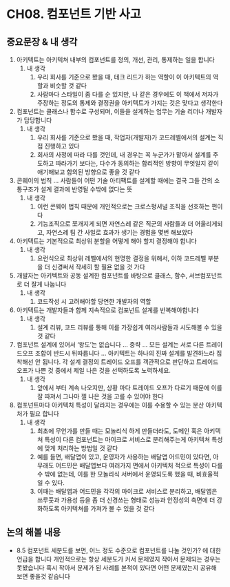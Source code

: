 # CH08. 컴포넌트 기반 사고

## 중요문장 & 내 생각

1. 아키텍트는 아키텍쳐 내부의 컴포넌트를 정의, 개선, 관리, 통제하는 일을 합니다
    1. 내 생각
        1. 우리 회사를 기준으로 봤을 때, 테크 리드가 하는 역할이 이 아키텍트의 역할과 비슷할 것 같다
        2. 사람마다 스타일이 좀 다를 순 있지만, 나 같은 경우에도 이 책에서 저자가 주장하는 정도의 통제와 결정권을 아키텍트가 가지는 것은 맞다고 생각한다
2. 컴포넌트는 클래스나 함수로 구성되며, 이들을 설계하는 업무는 기술 리더나 개발자가 담당합니다
    1. 내 생각
        1. 우리 회사를 기준으로 봤을 때, 작업자(개발자)가 코드레벨에서의 설계는 직접 진행하고 있다
        2. 회사의 사정에 따라 다를 것인데, 내 경우는 꼭 누군가가 맡아서 설계를 주도하고 따라가기 보다는, 다수가 동의하는 합리적인 방향이 무엇일지 같이 애기해보고 합의된 방향으로 좋을 것 같다
3. 콘웨이의 법칙 … 사람들이 어떤 기술 아티팩트를 설계할 때에는 결국 그들 간의 소통구조가 설계 결과에 반영될 수밖에 없다는 뜻
    1. 내 생각
        1. 이런 콘웨이 법칙 때문에 개인적으로는 크로스펑셔널 조직을 선호하는 편이다
        2. 기능조직으로 쪼개지게 되면 자연스레 같은 직군의 사람들과 더 어울리게되고, 자연스레 팀 간 사일로 효과가 생기는 경험을 몇번 해보았다
4. 아키텍트는 기본적으로 최상위 분할을 어떻게 해야 할지 결정해야 합니다
    1. 내 생각
        1. 요런식으로 최상위 레벨에서의 현명한 결정을 위해서, 이하 코드레벨 부분을 더 신경써서 작세히 할 필욘 없을 것 가다
5. 개발자는 아키텍트와 공동 설계한 컴포넌트를 바탕으로 클래스, 함수, 서브컴포넌트로 더 잘게 나눕니다
    1. 내 생각
        1. 코드작성 시 고려해야할 당연한 개발자의 역할
6. 아키텍트는 개발자들과 함께 지속적으로 컴포넌트 설계를 반복해야합니다
    1. 내 생각
        1. 설계 리뷰, 코드 리뷰를 통해 이를 가장쉽게 여러사람들과 시도해볼 수 있을 것 같다
7. 컴포넌트 설계에 있어서 ‘왕도’는 없습니다 … 중략 … 모든 설계는 서로 다른 트레이드오프 조합이 반드시 뒤따릅니다 … 아키텍트는 하나의 진짜 설계를 발견하느라 집착해선 안 됩니다. 각 설계 결정의 트레이드 오프를 객관적으로 판단하고 트레이드 오프가 나쁜 것 중에서 제일 나은 것을 선택하도록 노력하세요.
    1. 내 생각
        1. 앞에서 부터 계속 나오지만, 상황 마다 트레이드 오프가 다르기 때문에 이를 잘 따져서 그나마 젤 나은 것을 고를 수 있어야 한다
8. 컴포넌트마다 아키텍처 특성이 달라지는 경우에는 이를 수용할 수 있는 분산 아키텍처가 필요 합니다
    1. 내 생각
        1. 최초에 무언가를 만들 때는 모놀리식 하게 만들더라도, 도메인 혹은 아키텍쳐 특성이 다른 컴포넌트는 마이크로 서비스로 분리해주는게 아키텍쳐 특성에 맞게 처리하는 방법일 것 같다
        2. 예를 들면, 배달앱이 있고, 운영자가 사용하는 배달앱 어드민이 있다면, 아무래도 어드민은 배달앱보다 여러가지 면에서 아키텍처 적으로 특성이 다를 수 밖에 없는데, 이를 한 모놀리식 서버에서 운영되도록 했을 때, 비효율적일 수 있다.
        3. 이때는 배달앱과 어드민을 각각의 마이크로 서비스로 분리하고, 배달앱은 쓰루풋과 가용성 등을 좀 더 신경쓰는 형태로 성능과 안정성의 측면에 더 강화하도록 아키텍쳐를 가져가 볼 수 있을 것 같다

## 논의 해볼 내용

- 8.5 컴포넌트 세분도를 보면, 어느 정도 수준으로 컴포넌트를 나눌 것인가? 에 대한 언급을 합니다 개인적으로는 항상 세분도가 커서 문제였지 작아서 문제되는 경우는 못봤습니다 혹시 작아서 문제가 된 사례를 본적이 있다면 어떤 문제였는지 공유해 보면 좋을것 같습니다